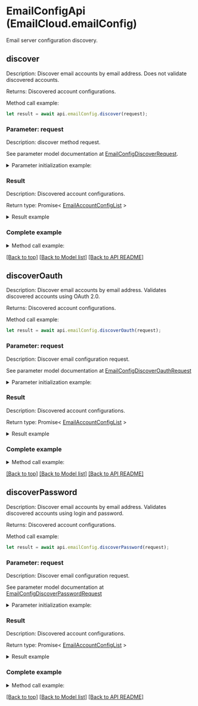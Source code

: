# EmailConfigApi (EmailCloud.emailConfig)

Email server configuration discovery.

<a name="discover"></a>
## **discover**

Description: Discover email accounts by email address. Does not validate discovered accounts.             

Returns: Discovered account configurations.

Method call example:
```typescript
let result = await api.emailConfig.discover(request);
```

### Parameter: request

Description: discover method request.

See parameter model documentation at [EmailConfigDiscoverRequest](EmailConfigDiscoverRequest.md).

<details>
    <summary>Parameter initialization example:</summary>
    
```typescript
let request = Models.EmailConfigDiscoverRequest()
    .address('address@gmail.com')
    .build();
```

</details>

### Result

Description: Discovered account configurations.

Return type: Promise< [EmailAccountConfigList](EmailAccountConfigList.md) >

<details>
    <summary>Result example</summary>

```typescript
let result = Models.emailAccountConfigList()
    .value([
        Models.emailAccountConfig()
            .displayName('Google Mail')
            .host('imap.gmail.com')
            .port(993)
            .socketType('SSLAuto')
            .authenticationTypes([
                'PasswordCleartext',
                'OAuth2'])
            .extraInfo([
                Models.nameValuePair()
                    .name('Enable: You need to enable IMAP access')
                    .value('https://mail.google.com/mail/?ui=2&shva=1#settings/fwdandpop')
                    .build()])
            .build(),
        Models.emailAccountConfig()
            .displayName('Google Mail')
            .protocolType('SMTP')
            .host('smtp.gmail.com')
            .port(465)
            .socketType('SSLAuto')
            .authenticationTypes([
                'PasswordCleartext',
                'OAuth2'])
            .extraInfo([
                Models.nameValuePair()
                    .name('Enable: You need to enable IMAP access')
                    .value('https://mail.google.com/mail/?ui=2&shva=1#settings/fwdandpop')
                    .build()])
            .build(),
        Models.emailAccountConfig()
            .displayName('Google Mail')
            .protocolType('POP3')
            .host('pop.gmail.com')
            .port(995)
            .socketType('SSLAuto')
            .authenticationTypes([
                'PasswordCleartext',
                'OAuth2'])
            .extraInfo([
                Models.nameValuePair()
                    .name('Enable: You need to enable IMAP access')
                    .value('https://mail.google.com/mail/?ui=2&shva=1#settings/fwdandpop')
                    .build()])
            .build()])
    .build();
```

</details>


### Complete example

<details>
    <summary>Method call example:</summary>

```typescript
const api = new EmailCloud(app_key, app_sid);

// Prepare parameters:
let request = Models.EmailConfigDiscoverRequest()
    .address('address@gmail.com')
    .build();

// Call method:
let result = await api.emailConfig.discover(request);

// Result example:
result = Models.emailAccountConfigList()
    .value([
        Models.emailAccountConfig()
            .displayName('Google Mail')
            .host('imap.gmail.com')
            .port(993)
            .socketType('SSLAuto')
            .authenticationTypes([
                'PasswordCleartext',
                'OAuth2'])
            .extraInfo([
                Models.nameValuePair()
                    .name('Enable: You need to enable IMAP access')
                    .value('https://mail.google.com/mail/?ui=2&shva=1#settings/fwdandpop')
                    .build()])
            .build(),
        Models.emailAccountConfig()
            .displayName('Google Mail')
            .protocolType('SMTP')
            .host('smtp.gmail.com')
            .port(465)
            .socketType('SSLAuto')
            .authenticationTypes([
                'PasswordCleartext',
                'OAuth2'])
            .extraInfo([
                Models.nameValuePair()
                    .name('Enable: You need to enable IMAP access')
                    .value('https://mail.google.com/mail/?ui=2&shva=1#settings/fwdandpop')
                    .build()])
            .build(),
        Models.emailAccountConfig()
            .displayName('Google Mail')
            .protocolType('POP3')
            .host('pop.gmail.com')
            .port(995)
            .socketType('SSLAuto')
            .authenticationTypes([
                'PasswordCleartext',
                'OAuth2'])
            .extraInfo([
                Models.nameValuePair()
                    .name('Enable: You need to enable IMAP access')
                    .value('https://mail.google.com/mail/?ui=2&shva=1#settings/fwdandpop')
                    .build()])
            .build()])
    .build();
```

</details>

[[Back to top]](#) [[Back to Model list]](Models.md) [[Back to API README]](README.md)

<a name="discoverOauth"></a>
## **discoverOauth**

Description: Discover email accounts by email address. Validates discovered accounts using OAuth 2.0.             

Returns: Discovered account configurations.

Method call example:
```typescript
let result = await api.emailConfig.discoverOauth(request);
```

### Parameter: request

Description: Discover email configuration request.

See parameter model documentation at [EmailConfigDiscoverOauthRequest](EmailConfigDiscoverOauthRequest.md)

<details>
    <summary>Parameter initialization example:</summary>
    
```typescript
let request = Models.emailConfigDiscoverOauthRequest()
    .clientId('ClientId')
    .clientSecret('ClientSecret')
    .refreshToken('RefreshToken')
    .address('example@aspose.com')
    .fastProcessing(true)
    .build();
```

</details>

### Result

Description: Discovered account configurations.

Return type: Promise< [EmailAccountConfigList](EmailAccountConfigList.md) >

<details>
    <summary>Result example</summary>

```typescript
let result = Models.emailAccountConfigList()
    .value([
        Models.emailAccountConfig()
            .displayName('Google Mail')
            .host('imap.gmail.com')
            .port(993)
            .socketType('SSLAuto')
            .authenticationTypes([
                'PasswordCleartext',
                'OAuth2'])
            .extraInfo([
                Models.nameValuePair()
                    .name('Enable: You need to enable IMAP access')
                    .value('https://mail.google.com/mail/?ui=2&shva=1#settings/fwdandpop')
                    .build()])
            .build(),
        Models.emailAccountConfig()
            .displayName('Google Mail')
            .protocolType('SMTP')
            .host('smtp.gmail.com')
            .port(465)
            .socketType('SSLAuto')
            .authenticationTypes([
                'PasswordCleartext',
                'OAuth2'])
            .extraInfo([
                Models.nameValuePair()
                    .name('Enable: You need to enable IMAP access')
                    .value('https://mail.google.com/mail/?ui=2&shva=1#settings/fwdandpop')
                    .build()])
            .build(),
        Models.emailAccountConfig()
            .displayName('Google Mail')
            .protocolType('POP3')
            .host('pop.gmail.com')
            .port(995)
            .socketType('SSLAuto')
            .authenticationTypes([
                'PasswordCleartext',
                'OAuth2'])
            .extraInfo([
                Models.nameValuePair()
                    .name('Enable: You need to enable IMAP access')
                    .value('https://mail.google.com/mail/?ui=2&shva=1#settings/fwdandpop')
                    .build()])
            .build()])
    .build();
```

</details>


### Complete example

<details>
    <summary>Method call example:</summary>

```typescript
const api = new EmailCloud(app_key, app_sid);

// Prepare parameters:
let request = Models.emailConfigDiscoverOauthRequest()
    .clientId('ClientId')
    .clientSecret('ClientSecret')
    .refreshToken('RefreshToken')
    .address('example@aspose.com')
    .fastProcessing(true)
    .build();

// Call method:
let result = await api.emailConfig.discoverOauth(request);

// Result example:
result = Models.emailAccountConfigList()
    .value([
        Models.emailAccountConfig()
            .displayName('Google Mail')
            .host('imap.gmail.com')
            .port(993)
            .socketType('SSLAuto')
            .authenticationTypes([
                'PasswordCleartext',
                'OAuth2'])
            .extraInfo([
                Models.nameValuePair()
                    .name('Enable: You need to enable IMAP access')
                    .value('https://mail.google.com/mail/?ui=2&shva=1#settings/fwdandpop')
                    .build()])
            .build(),
        Models.emailAccountConfig()
            .displayName('Google Mail')
            .protocolType('SMTP')
            .host('smtp.gmail.com')
            .port(465)
            .socketType('SSLAuto')
            .authenticationTypes([
                'PasswordCleartext',
                'OAuth2'])
            .extraInfo([
                Models.nameValuePair()
                    .name('Enable: You need to enable IMAP access')
                    .value('https://mail.google.com/mail/?ui=2&shva=1#settings/fwdandpop')
                    .build()])
            .build(),
        Models.emailAccountConfig()
            .displayName('Google Mail')
            .protocolType('POP3')
            .host('pop.gmail.com')
            .port(995)
            .socketType('SSLAuto')
            .authenticationTypes([
                'PasswordCleartext',
                'OAuth2'])
            .extraInfo([
                Models.nameValuePair()
                    .name('Enable: You need to enable IMAP access')
                    .value('https://mail.google.com/mail/?ui=2&shva=1#settings/fwdandpop')
                    .build()])
            .build()])
    .build();
```

</details>

[[Back to top]](#) [[Back to Model list]](Models.md) [[Back to API README]](README.md)

<a name="discoverPassword"></a>
## **discoverPassword**

Description: Discover email accounts by email address. Validates discovered accounts using login and password.             

Returns: Discovered account configurations.

Method call example:
```typescript
let result = await api.emailConfig.discoverPassword(request);
```

### Parameter: request

Description: Discover email configuration request.

See parameter model documentation at [EmailConfigDiscoverPasswordRequest](EmailConfigDiscoverPasswordRequest.md)

<details>
    <summary>Parameter initialization example:</summary>
    
```typescript
let request = Models.emailConfigDiscoverPasswordRequest()
    .password('password')
    .address('example@aspose.com')
    .fastProcessing(true)
    .build();
```

</details>

### Result

Description: Discovered account configurations.

Return type: Promise< [EmailAccountConfigList](EmailAccountConfigList.md) >

<details>
    <summary>Result example</summary>

```typescript
let result = Models.emailAccountConfigList()
    .value([
        Models.emailAccountConfig()
            .displayName('Google Mail')
            .host('imap.gmail.com')
            .port(993)
            .socketType('SSLAuto')
            .authenticationTypes([
                'PasswordCleartext',
                'OAuth2'])
            .extraInfo([
                Models.nameValuePair()
                    .name('Enable: You need to enable IMAP access')
                    .value('https://mail.google.com/mail/?ui=2&shva=1#settings/fwdandpop')
                    .build()])
            .build(),
        Models.emailAccountConfig()
            .displayName('Google Mail')
            .protocolType('SMTP')
            .host('smtp.gmail.com')
            .port(465)
            .socketType('SSLAuto')
            .authenticationTypes([
                'PasswordCleartext',
                'OAuth2'])
            .extraInfo([
                Models.nameValuePair()
                    .name('Enable: You need to enable IMAP access')
                    .value('https://mail.google.com/mail/?ui=2&shva=1#settings/fwdandpop')
                    .build()])
            .build(),
        Models.emailAccountConfig()
            .displayName('Google Mail')
            .protocolType('POP3')
            .host('pop.gmail.com')
            .port(995)
            .socketType('SSLAuto')
            .authenticationTypes([
                'PasswordCleartext',
                'OAuth2'])
            .extraInfo([
                Models.nameValuePair()
                    .name('Enable: You need to enable IMAP access')
                    .value('https://mail.google.com/mail/?ui=2&shva=1#settings/fwdandpop')
                    .build()])
            .build()])
    .build();
```

</details>


### Complete example

<details>
    <summary>Method call example:</summary>

```typescript
const api = new EmailCloud(app_key, app_sid);

// Prepare parameters:
let request = Models.emailConfigDiscoverPasswordRequest()
    .password('password')
    .address('example@aspose.com')
    .fastProcessing(true)
    .build();

// Call method:
let result = await api.emailConfig.discoverPassword(request);

// Result example:
result = Models.emailAccountConfigList()
    .value([
        Models.emailAccountConfig()
            .displayName('Google Mail')
            .host('imap.gmail.com')
            .port(993)
            .socketType('SSLAuto')
            .authenticationTypes([
                'PasswordCleartext',
                'OAuth2'])
            .extraInfo([
                Models.nameValuePair()
                    .name('Enable: You need to enable IMAP access')
                    .value('https://mail.google.com/mail/?ui=2&shva=1#settings/fwdandpop')
                    .build()])
            .build(),
        Models.emailAccountConfig()
            .displayName('Google Mail')
            .protocolType('SMTP')
            .host('smtp.gmail.com')
            .port(465)
            .socketType('SSLAuto')
            .authenticationTypes([
                'PasswordCleartext',
                'OAuth2'])
            .extraInfo([
                Models.nameValuePair()
                    .name('Enable: You need to enable IMAP access')
                    .value('https://mail.google.com/mail/?ui=2&shva=1#settings/fwdandpop')
                    .build()])
            .build(),
        Models.emailAccountConfig()
            .displayName('Google Mail')
            .protocolType('POP3')
            .host('pop.gmail.com')
            .port(995)
            .socketType('SSLAuto')
            .authenticationTypes([
                'PasswordCleartext',
                'OAuth2'])
            .extraInfo([
                Models.nameValuePair()
                    .name('Enable: You need to enable IMAP access')
                    .value('https://mail.google.com/mail/?ui=2&shva=1#settings/fwdandpop')
                    .build()])
            .build()])
    .build();
```

</details>

[[Back to top]](#) [[Back to Model list]](Models.md) [[Back to API README]](README.md)


